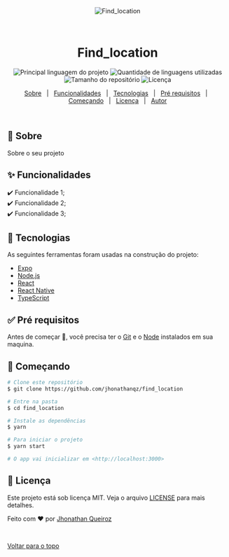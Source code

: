 <div align="center" id="top"> 
  <img src="./.github/app.gif" alt="Find_location" />

  &#xa0;

  <!-- <a href="https://find_location.netlify.com">Demo</a> -->
</div>

<h1 align="center">Find_location</h1>

<p align="center">
  <img alt="Principal linguagem do projeto" src="https://img.shields.io/github/languages/top/jhonathanqz/find_location?color=56BEB8">

  <img alt="Quantidade de linguagens utilizadas" src="https://img.shields.io/github/languages/count/jhonathanqz/find_location?color=56BEB8">

  <img alt="Tamanho do repositório" src="https://img.shields.io/github/repo-size/jhonathanqz/find_location?color=56BEB8">

  <img alt="Licença" src="https://img.shields.io/github/license/jhonathanqz/find_location?color=56BEB8">

  <!-- <img alt="Github issues" src="https://img.shields.io/github/issues/jhonathanqz/find_location?color=56BEB8" /> -->

  <!-- <img alt="Github forks" src="https://img.shields.io/github/forks/jhonathanqz/find_location?color=56BEB8" /> -->

  <!-- <img alt="Github stars" src="https://img.shields.io/github/stars/jhonathanqz/find_location?color=56BEB8" /> -->
</p>

<!-- Status -->

<!-- <h4 align="center"> 
	🚧  Find_location 🚀 Em construção...  🚧
</h4> 

<hr> -->

<p align="center">
  <a href="#dart-sobre">Sobre</a> &#xa0; | &#xa0; 
  <a href="#sparkles-funcionalidades">Funcionalidades</a> &#xa0; | &#xa0;
  <a href="#rocket-tecnologias">Tecnologias</a> &#xa0; | &#xa0;
  <a href="#white_check_mark-pré-requisitos">Pré requisitos</a> &#xa0; | &#xa0;
  <a href="#checkered_flag-começando">Começando</a> &#xa0; | &#xa0;
  <a href="#memo-licença">Licença</a> &#xa0; | &#xa0;
  <a href="https://github.com/jhonathanqz" target="_blank">Autor</a>
</p>

<br>

## :dart: Sobre ##

Sobre o seu projeto

## :sparkles: Funcionalidades ##

:heavy_check_mark: Funcionalidade 1;\
:heavy_check_mark: Funcionalidade 2;\
:heavy_check_mark: Funcionalidade 3;

## :rocket: Tecnologias ##

As seguintes ferramentas foram usadas na construção do projeto:

- [Expo](https://expo.io/)
- [Node.js](https://nodejs.org/en/)
- [React](https://pt-br.reactjs.org/)
- [React Native](https://reactnative.dev/)
- [TypeScript](https://www.typescriptlang.org/)

## :white_check_mark: Pré requisitos ##

Antes de começar :checkered_flag:, você precisa ter o [Git](https://git-scm.com) e o [Node](https://nodejs.org/en/) instalados em sua maquina.

## :checkered_flag: Começando ##

```bash
# Clone este repositório
$ git clone https://github.com/jhonathanqz/find_location

# Entre na pasta
$ cd find_location

# Instale as dependências
$ yarn

# Para iniciar o projeto
$ yarn start

# O app vai inicializar em <http://localhost:3000>
```

## :memo: Licença ##

Este projeto está sob licença MIT. Veja o arquivo [LICENSE](LICENSE.md) para mais detalhes.


Feito com :heart: por <a href="https://github.com/jhonathanqz" target="_blank">Jhonathan Queiroz</a>

&#xa0;

<a href="#top">Voltar para o topo</a>
